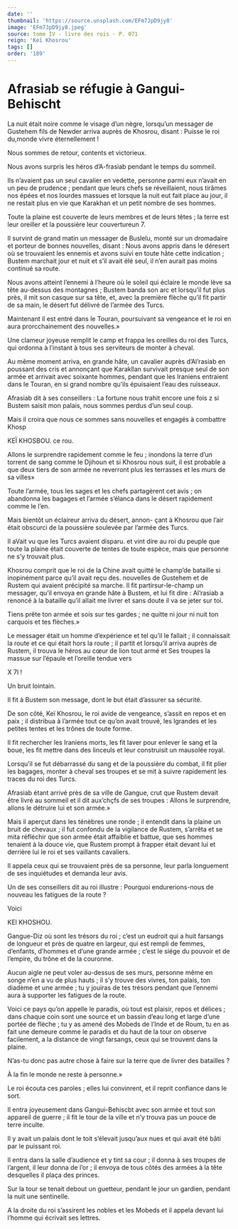 ```yaml
---
date: ''
thumbnail: 'https://source.unsplash.com/EFm7JpD9jy8'
image: 'EFm7JpD9jy8.jpeg'
source: tome IV - livre des rois - P. 071
reign: 'Keï Khosrou'
tags: []
order: '189'
---
```


# Afrasiab se réfugie à Gangui-Behischt

La nuit était noire comme le visage d’un nègre, lorsqu’un messager de Gustehem fils de Newder arriva auprès de Khosrou, disant : Puisse le roi du,monde vivre éternellement !

Nous sommes de retour, contents et victorieux.

Nous avons surpris les héros d’A-frasiab pendant le temps du sommeil.

Ils n’avaient pas un seul cavalier en vedette, personne parmi eux n’avait en un peu de prudence ; pendant que leurs chefs se réveillaient, nous tirâmes nos épées et nos lourdes massues et lorsque la nuit eut fait place au jour, il ne restait plus en vie que Karakhan et un petit nombre de ses hommes.

Toute la plaine est couverte de leurs membres et de leurs têtes ; la terre est leur oreiller et la poussière leur couvertureun 7.

Il survint de grand matin un messager de Buslelu, monté sur un dromadaire et porteur de bonnes nouvelles, disant : Nous avons appris dans le déresert où se trouvaient les ennemis et avons suivi en toute hâte cette indication ; Bustem marchait jour et nuit et s’il avait élé seul, il n’en aurait pas moins continué sa route.

Nous avons atteint l’ennemi à l’heure où le soleil qui éclaire le monde lève sa tête au-dessus des montagnes ; Bustem banda son arc et lorsqu’il fut plus près, il mit son casque sur sa tête, et, avec la première flèche qu’il fit partir de sa main, le désert fut délivré de l’armée des Turcs.

Maintenant il est entré dans le Touran, poursuivant sa vengeance et le roi en aura prorcchainement des nouvelles.»

Une clameur joyeuse remplit le camp et frappa les oreilles du roi des Turcs, qui ordonna à l’instant à tous ses serviteurs de monter à cheval.

Au même moment arriva, en grande hâte, un cavalier auprès d’Al’rasiab en poussant des cris et annonçant que Karakllan survivait presque seul de son armée et arrivait avec soixante hommes, pendant que les Iraniens entraient dans le Touran, en si grand nombre qu’ils épuisaient l’eau des ruisseaux.

Afrasiab dit à ses conseillers : La fortune nous trahit encore une fois z si Bustem saisit mon palais, nous sommes perdus d’un seul coup.

Mais il croira que nous ce sommes sans nouvelles et engagés à combattre Khosp

KEÏ KHOSBOU. ce rou.

Allons le surprendre rapidement comme le feu ; inondons la terre d’un torrent de sang comme le Djihoun et si Khosrou nous suit, il est probable a que deux tiers de son armée ne reverront plus les terrasses et les murs de sa villes»

Toute l’armée, tous les sages et les chefs partagèrent cet avis ; on abandonna les bagages et l’armée s’élanca dans le désert rapidement comme le l’en.

Mais bientôt un éclaireur arriva du désert, annon-
çant à Khosrou que l’air était obscurci de la poussière soulevée par l’armée des Turcs.

Il aVait vu que les Turcs avaient disparu. et vint dire au roi du peuple que toute la plaine était couverte de tentes de toute espèce, mais que personne ne s’y trouvait plus.

Khosrou comprit que le roi de la Chine avait quitté le champ’de bataille si inopinément parce qu’il avait reçu des. nouvelles de Gustehem et de Rustem qui avaient précipité sa marche. ll fit partirsur-le-champ un messager, qu’il envoya en grande hâte à Bustem, et lui fit dire : Al’rasiab a renoncé à la bataille qu’il allait me livrer et sans doute il va se jeter sur toi.

Tiens prête ton armée et sois sur tes gardes ; ne quitte ni jour ni nuit ton carquois et tes flèches.»

Le messager était un homme d’expérience et tel qu’il le fallait ; il connaissait la route et ce qui était hors la route ; il partit et lorsqu’il arriva auprès de Rustem, il trouva le héros au cœur de lion tout armé et Ses troupes la massue sur l’épaule et l’oreille tendue vers

X
7l !

Un bruit lointain.

Il fit à Bustem son message, dont le but était d’assurer sa sécurité.

De son côté, Keï Khosrou, le roi avide de vengeance, s’assit en repos et en paix ; il distribua à l’armée tout ce qu’on avait trouvé, les lgrandes et les petites tentes et les trônes de toute forme.

Il fit rechercher les Iraniens morts, les fit laver pour enlever le sang et la boue, les fit mettre dans des linceuls et leur construisit un mausolée royal.

Lorsqu’il se fut débarrassé du sang et de la poussière du combat, il fit plier les bagages, monter à cheval ses troupes et se mit à suivre rapidement les traces du roi des Turcs.

Afrasiab étant arrivé près de sa ville de Gangue, crut que Rustem devait être livré au sommeil et il dit aux’chçfs de ses troupes : Allons le surprendre, allons le détruire lui et son armée.»

Mais il aperçut dans les ténèbres une ronde ; il entendit dans la plaine un bruit de chevaux ; il fut confondu de la vigilance de Rustem, s’arrêta et se mita réfléchir que son armée était affaiblie et battue, que ses hommes tenaient à la douce vie, que Rustem prompt à frapper était devant lui et derrière lui le roi et ses vaillants cavaliers.

Il appela ceux qui se trouvaient près de sa personne, leur parla longuement de ses inquiétudes et demanda leur avis.

Un de ses conseillers dit au roi illustre : Pourquoi endurerions-nous de nouveau les fatigues de la route ?

Voici

KEl KHOSHOU.

Gangue-Diz où sont les trésors du roi ; c’est un eudroit qui a huit farsangs de longueur et près de quatre en largeur, qui est rempli de femmes, d’enfants, d’hommes et d’une grande armée ; c’est le siége du pouvoir et de l’empire, du trône et de la couronne.

Aucun aigle ne peut voler au-dessus de ses murs, personne même en songe n’en a vu de plus hauts ; il s’y trouve des vivres, ton palais, ton diadème et une armée ; tu y jouiras de tes trésors pendant que l’ennemi aura à supporter les fatigues de la route.

Voici ce pays qu’on appelle le paradis, où tout est plaisir, repos et délices ; dans chaque coin sont une source et un bassin d’eau long et large d’une portée de flèche ; tu y as amené des Mobeds de l’Inde et de Roum, tu en as fait une demeure comme le paradis et du haut de la tour on observe facilement, a la distance de vingt farsangs, ceux qui se trouvent dans la plaine.

N’as-tu donc pas autre chose à faire sur la terre que de livrer des batailles ?

À la fin le monde ne reste à personne.»

Le roi écouta ces paroles ; elles lui convinrent, et il reprit confiance dans le sort.

Il entra joyeusement dans Gangui-Behiscbt avec son armée et tout son appareil de guerre ; il fit le tour de la ville et n’y trouva pas un pouce de terre inculte.

Il y avait un palais dont le toit s’élevait jusqu’aux nues et qui avait été bâti par le puissant roi.

Il entra dans la salle d’audience et y tint sa cour ; il donna à ses troupes de l’argent, il leur donna de l’or ; il envoya de tous côtés des armées à la tête desquelles il plaça des princes.

Sur la tour se tenait debout un guetteur, pendant le jour un gardien, pendant la nuit une sentinelle.

A la droite du roi s’assirent les nobles et les Mobeds et il appela devant lui l’homme qui écrivait ses lettres.
